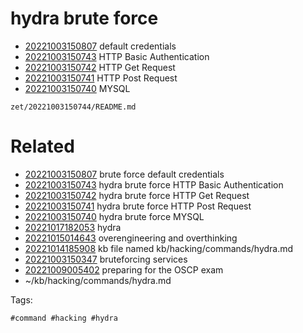 # hydra brute force

- [20221003150807](/zet/20221003150807/README.md) default credentials
- [20221003150743](/zet/20221003150743/README.md) HTTP Basic Authentication
- [20221003150742](/zet/20221003150742/README.md) HTTP Get Request
- [20221003150741](/zet/20221003150741/README.md) HTTP Post Request
- [20221003150740](/zet/20221003150740/README.md) MYSQL

` zet/20221003150744/README.md `

# Related

- [20221003150807](/zet/20221003150807/README.md) brute force default credentials
- [20221003150743](/zet/20221003150743/README.md) hydra brute force HTTP Basic Authentication
- [20221003150742](/zet/20221003150742/README.md) hydra brute force HTTP Get Request
- [20221003150741](/zet/20221003150741/README.md) hydra brute force HTTP Post Request
- [20221003150740](/zet/20221003150740/README.md) hydra brute force MYSQL
- [20221017182053](/zet/20221017182053/README.md) hydra
- [20221015014643](/zet/20221015014643/README.md) overengineering and overthinking
- [20221014185908](/zet/20221014185908/README.md) kb file named kb/hacking/commands/hydra.md
- [20221003150347](/zet/20221003150347/README.md) bruteforcing services
- [20221009005402](/zet/20221009005402/README.md) preparing for the OSCP exam
- ~/kb/hacking/commands/hydra.md

Tags:

    #command #hacking #hydra 
